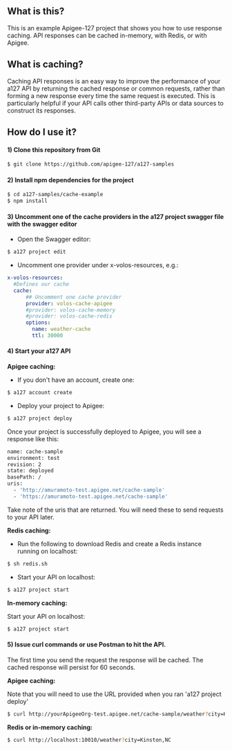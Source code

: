 ## What is this?

This is an example Apigee-127 project that shows you how to use response caching. API responses can be cached in-memory, with Redis, or with Apigee.

## What is caching?

Caching API responses is an easy way to improve the performance of your a127 API by returning the cached response or common requests, rather than forming a new response every time the same request is executed. This is particularly helpful if your API calls other third-party APIs or data sources to construct its responses.

## How do I use it?

#### 1) Clone this repository from Git
```bash 
$ git clone https://github.com/apigee-127/a127-samples
```

#### 2) Install npm dependencies for the project
```bash
$ cd a127-samples/cache-example
$ npm install
```

#### 3) Uncomment one of the cache providers in the a127 project swagger file with the swagger editor
- Open the Swagger editor:
```bash
$ a127 project edit
```
- Uncomment one provider under x-volos-resources, e.g.:
```yaml
x-volos-resources:
  #Defines our cache
  cache:
      ## Uncomment one cache provider
      provider: volos-cache-apigee
      #provider: volos-cache-memory
      #provider: volos-cache-redis
      options:
        name: weather-cache
        ttl: 30000
```

#### 4) Start your a127 API

**Apigee caching:**

- If you don't have an account, create one:
```bash
$ a127 account create
```

- Deploy your project to Apigee:
```bash
$ a127 project deploy
```
Once your project is successfully deployed to Apigee, you will see a response like this:
```bash
name: cache-sample
environment: test
revision: 2
state: deployed
basePath: /
uris:
  - 'http://amuramoto-test.apigee.net/cache-sample'
  - 'https://amuramoto-test.apigee.net/cache-sample'
```
Take note of the uris that are returned. You will need these to send requests to your API later.

**Redis caching:**

- Run the following to download Redis and create a Redis instance running on localhost:
```bash
$ sh redis.sh
``` 
- Start your API on localhost:
```bash
$ a127 project start
```

**In-memory caching:**

Start your API on localhost:
```bash
$ a127 project start
```

#### 5) Issue curl commands or use Postman to hit the API.

The first time you send the request the response will be cached. The cached response will persist for 60 seconds.

**Apigee caching:**

Note that you will need to use the URL provided when you ran 'a127 project deploy'

```bash
$ curl http://yourApigeeOrg-test.apigee.net/cache-sample/weather?city=Kinston,NC
```

**Redis or in-memory caching:**

```bash
$ curl http://localhost:10010/weather?city=Kinston,NC
```